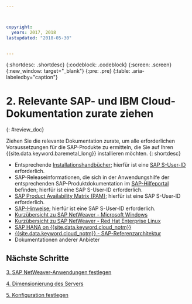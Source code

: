 ```yaml
---



copyright:
  years: 2017, 2018
lastupdated: "2018-05-30"


---
```


{:shortdesc: .shortdesc}
{:codeblock: .codeblock}
{:screen: .screen}
{:new_window: target="_blank"}
{:pre: .pre}
{:table: .aria-labeledby="caption"}


# 2. Relevante SAP- und IBM Cloud-Dokumentation zurate ziehen
{: #review_doc}

Ziehen Sie die relevante Dokumentation zurate, um alle erforderlichen Voraussetzungen für die SAP-Produkte zu ermitteln, die Sie auf Ihren {{site.data.keyword.baremetal_long}} installieren möchten.
{: shortdesc}

  * Entsprechende [Installationshandbücher](https://support.sap.com/software/installations.html); hierfür ist eine [SAP S-User-ID](/docs/infrastructure/sap-netweaver/sap-index.html#getting-started) erforderlich.
  * SAP-Releaseinformationen, die sich in der Anwendungshilfe der entsprechenden SAP-Produktdokumentation im [SAP-Hilfeportal](https://help.sap.com/) befinden; hierfür ist eine SAP S-User-ID erforderlich.
  * [SAP Product Availability Matrix (PAM)](https://apps.support.sap.com/sap/support/pam); hierfür ist eine SAP S-User-ID erforderlich.
  * [SAP-Hinweise](https://support.sap.com/notes); hierfür ist eine SAP S-User-ID erforderlich.
  * [Kurzübersicht zu SAP NetWeaver - Microsoft Windows](https://console.bluemix.net/docs/infrastructure/sap-netweaver-ms-qrg/ms-index.html#getting-started)
  * [Kurzübersicht zu SAP NetWeaver - Red Hat Enterprise Linux](https://console.bluemix.net/docs/infrastructure/sap-netweaver-rhel-qrg/rhel-index.html#getting-started)
  * [SAP HANA on {{site.data.keyword.cloud_notm}}](https://console.bluemix.net/docs/infrastructure/sap-hana/hana-index.html#getting-started)
  * [{{site.data.keyword.cloud_notm}} - SAP-Referenzarchitektur](https://console.bluemix.net/docs/infrastructure/sap-reference-architecture/sap-ra-index.html#getting-started)
  * Dokumentationen anderer Anbieter
  
## Nächste Schritte
  
  [3. SAP NetWeaver-Anwendungen festlegen](/docs/infrastructure/sap-netweaver/sap-determine-apps.html)
    
  [4. Dimensionierung des Servers](/docs/infrastructure/sap-netweaver/sap-size-server.html)
    
  [5. Konfiguration festlegen](/docs/infrastructure/sap-netweaver/sap-determine-configuration.html)

